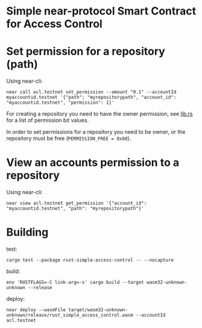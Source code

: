 Simple near-protocol Smart Contract for Access Control
======================================================

# Set permission for a repository (path)

Using near-cli:

`near call acl.testnet set_permission --amount "0.1" --accountId myaccountid.testnet '{"path": "myrepositorypath", "account_id": "myaccountid.testnet", "permission": 1}'`

For creating a repository you need to have the owner permission, see [lib.rs](src/lib.rs) for a list of permission bit values.

In order to set permissions for a repository you need to be owner, or the repository must be free (`PERMISSION_FREE = 0x08`).

# View an accounts permission to a repository

Using near-cli:

`near view acl.testnet get_permission '{"account_id": "myaccountid.testnet", "path": "myrepositorypath"}'`

# Building

test:

`cargo test --package rust-simple-access-control -- --nocapture`

build:

`env 'RUSTFLAGS=-C link-arg=-s' cargo build --target wasm32-unknown-unknown --release`

deploy:

`near deploy --wasmFile target/wasm32-unknown-unknown/release/rust_simple_access_control.wasm --accountId acl.testnet`